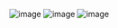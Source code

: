 
![image](https://user-images.githubusercontent.com/88375767/149632321-deb1b545-4351-428a-a08e-092d0645a341.png)
![image](https://user-images.githubusercontent.com/88375767/149632335-d5d61950-908c-4d84-a7f2-643ff9b49bef.png)
![image](https://user-images.githubusercontent.com/88375767/149632337-f017e672-266a-4969-af9b-4b9d39787d0c.png)
